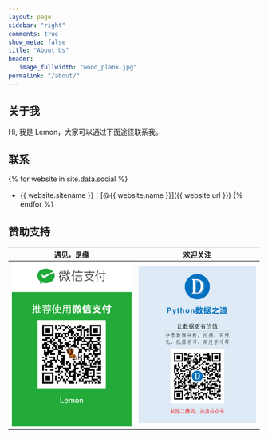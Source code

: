 ```yaml
---
layout: page
sidebar: "right"
comments: true
show_meta: false
title: "About Us"
header:
   image_fullwidth: "wood_plank.jpg"
permalink: "/about/"
---
```

## 关于我

Hi, 我是 Lemon，大家可以通过下面途径联系我。

## 联系

{% for website in site.data.social %}
* {{ website.sitename }}：[@{{ website.name }}]({{ website.url }})
{% endfor %}


## 赞助支持


| <center>遇见，是缘</center> | <center>欢迎关注</center> |
| ---------------------------------------- | ---------------------------------------- |
| <img src="/images/wechat-pay.png" width="300"/> | <img src="/images/foot.jpg" width="300"/> |
